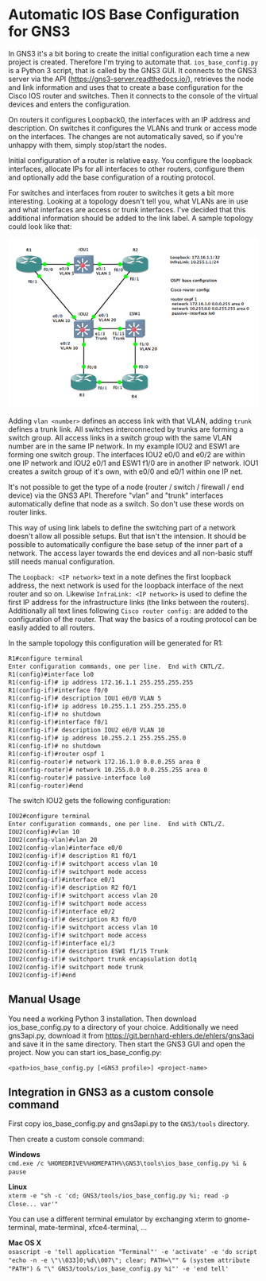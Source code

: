 # Automatic IOS Base Configuration for GNS3

In GNS3 it's a bit boring to create the initial configuration
each time a new project is created. Therefore I'm trying to
automate that. `ios_base_config.py` is a Python 3 script, that
is called by the GNS3 GUI. It connects to the GNS3 server via
the API (<https://gns3-server.readthedocs.io/>), retrieves the
node and link information and uses that to create a base configuration
for the Cisco IOS router and switches. Then it connects to the
console of the virtual devices and enters the configuration.

On routers it configures Loopback0, the interfaces with an IP
address and description. On switches it configures the VLANs
and trunk or access mode on the interfaces. The changes are not
automatically saved, so if you're unhappy with them, simply
stop/start the nodes.

Initial configuration of a router is relative easy. You configure
the loopback interfaces, allocate IPs for all interfaces to other
routers, configure them and optionally add the base configuration
of a routing protocol.

For switches and interfaces from router to switches it gets a bit
more interesting. Looking at a topology doesn't tell you, what
VLANs are in use and what interfaces are access or trunk interfaces.
I've decided that this additional information should be added to the
link label. A sample topology could look like that:

![Sample Project](docs/images/sample_project.png)

Adding `vlan <number>` defines an access link with that VLAN,
adding `trunk` defines a trunk link. All switches interconnected
by trunks are forming a switch group. All access links in a
switch group with the same VLAN number are in the same IP network.
In my example IOU2 and ESW1 are forming one switch group. The
interfaces IOU2 e0/0 and e0/2 are within one IP network and
IOU2 e0/1 and ESW1 f1/0 are in another IP network. IOU1 creates
a switch group of it's own, with e0/0 and e0/1 within one IP net.

It's not possible to get the type of a node (router / switch /
firewall / end device) via the GNS3 API. Therefore "vlan" and
"trunk" interfaces automatically define that node as a switch.
So don't use these words on router links.

This way of using link labels to define the switching part of a
network doesn't allow all possible setups. But that isn't the
intension. It should be possible to automatically configure the
base setup of the inner part of a network. The access layer
towards the end devices and all non-basic stuff still needs
manual configuration.

The `Loopback: <IP network>` text in a note defines the first
loopback address, the next network is used for the loopback
interface of the next router and so on. Likewise `InfraLink:
<IP network>` is used to define the first IP address for the
infrastructure links (the links between the routers). Additionally
all text lines following `Cisco router config:` are added to the
configuration of the router. That way the basics of a routing
protocol can be easily added to all routers.

In the sample topology this configuration will be generated for R1:

```text
R1#configure terminal
Enter configuration commands, one per line.  End with CNTL/Z.
R1(config)#interface lo0
R1(config-if)# ip address 172.16.1.1 255.255.255.255
R1(config-if)#interface f0/0
R1(config-if)# description IOU1 e0/0 VLAN 5
R1(config-if)# ip address 10.255.1.1 255.255.255.0
R1(config-if)# no shutdown
R1(config-if)#interface f0/1
R1(config-if)# description IOU2 e0/0 VLAN 10
R1(config-if)# ip address 10.255.2.1 255.255.255.0
R1(config-if)# no shutdown
R1(config-if)#router ospf 1
R1(config-router)# network 172.16.1.0 0.0.0.255 area 0
R1(config-router)# network 10.255.0.0 0.0.255.255 area 0
R1(config-router)# passive-interface lo0
R1(config-router)#end
```

The switch IOU2 gets the following configuration:

```text
IOU2#configure terminal
Enter configuration commands, one per line.  End with CNTL/Z.
IOU2(config)#vlan 10
IOU2(config-vlan)#vlan 20
IOU2(config-vlan)#interface e0/0
IOU2(config-if)# description R1 f0/1
IOU2(config-if)# switchport access vlan 10
IOU2(config-if)# switchport mode access
IOU2(config-if)#interface e0/1
IOU2(config-if)# description R2 f0/1
IOU2(config-if)# switchport access vlan 20
IOU2(config-if)# switchport mode access
IOU2(config-if)#interface e0/2
IOU2(config-if)# description R3 f0/0
IOU2(config-if)# switchport access vlan 10
IOU2(config-if)# switchport mode access
IOU2(config-if)#interface e1/3
IOU2(config-if)# description ESW1 f1/15 Trunk
IOU2(config-if)# switchport trunk encapsulation dot1q
IOU2(config-if)# switchport mode trunk
IOU2(config-if)#end
```


## Manual Usage

You need a working Python 3 installation. Then download
ios_base_config.py to a directory of your choice.
Additionally we need gns3api.py, download it from
<https://git.bernhard-ehlers.de/ehlers/gns3api> and save it in the
same directory. Then start the GNS3 GUI and open the project.
Now you can start ios_base_config.py:

```text
<path>ios_base_config.py [<GNS3 profile>] <project-name>
```


## Integration in GNS3 as a custom console command

First copy ios_base_config.py and gns3api.py to the `GNS3/tools`
directory.

Then create a custom console command:

**Windows**  
`cmd.exe /c %HOMEDRIVE%%HOMEPATH%\GNS3\tools\ios_base_config.py %i & pause`

**Linux**  
`xterm -e "sh -c 'cd; GNS3/tools/ios_base_config.py %i; read -p Close... var'"`

You can use a different terminal emulator by exchanging xterm to
gnome-terminal, mate-terminal, xfce4-terminal, ...

**Mac OS X**  
`osascript -e 'tell application "Terminal"' -e 'activate' -e 'do script "echo -n -e \"\\033]0;%d\\007\"; clear; PATH=\"" & (system attribute "PATH") & "\" GNS3/tools/ios_base_config.py %i"' -e 'end tell'`
